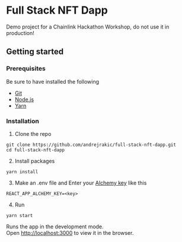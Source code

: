 # Full Stack NFT Dapp

Demo project for a Chainlink Hackathon Workshop, do not use it in production!

## Getting started

### Prerequisites

Be sure to have installed the following

- [Git](https://git-scm.com/book/en/v2/Getting-Started-Installing-Git)
- [Node.js](https://nodejs.org/en/download/)
- [Yarn](https://yarnpkg.com/getting-started/install) 

### Installation

1) Clone the repo
```
git clone https://github.com/andrejrakic/full-stack-nft-dapp.git
cd full-stack-nft-dapp
```
2) Install packages
```
yarn install
```
3) Make an .env file and Enter your [Alchemy key](https://alchemy.com/?r=08af1111-db8b-4c0c-8312-fd9737680f98) like this
```
REACT_APP_ALCHEMY_KEY=<key>
```
4) Run
```
yarn start
```
Runs the app in the development mode.\
Open [http://localhost:3000](http://localhost:3000) to view it in the browser.
